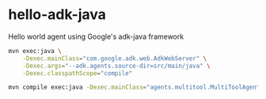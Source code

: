 # hello-adk-java

Hello world agent using Google's adk-java framework

```bash
mvn exec:java \
    -Dexec.mainClass="com.google.adk.web.AdkWebServer" \
    -Dexec.args="--adk.agents.source-dir=src/main/java" \
    -Dexec.classpathScope="compile"
```


```bash
mvn compile exec:java -Dexec.mainClass="agents.multitool.MultiToolAgent"
```
